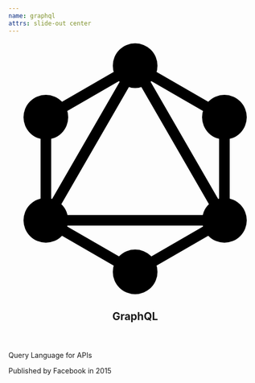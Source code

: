```yaml
---
name: graphql
attrs: slide-out center
---
```


<header fit uppercase flex color="--primary">

<svg xmlns="http://www.w3.org/2000/svg" viewBox="0 0 100 100">
  <path fill-rule="evenodd" clip-rule="evenodd" d="M50 6.90308L87.323 28.4515V71.5484L50 93.0968L12.677 71.5484V28.4515L50 6.90308ZM16.8647 30.8693V62.5251L44.2795 15.0414L16.8647 30.8693ZM50 13.5086L18.3975 68.2457H81.6025L50 13.5086ZM77.4148 72.4334H22.5852L50 88.2613L77.4148 72.4334ZM83.1353 62.5251L55.7205 15.0414L83.1353 30.8693V62.5251Z"/>
  <circle cx="50" cy="9.3209" r="8.82"/>
  <circle cx="85.2292" cy="29.6605" r="8.82"/>
  <circle cx="85.2292" cy="70.3396" r="8.82"/>
  <circle cx="50" cy="90.6791" r="8.82"/>
  <circle cx="14.7659" cy="70.3396" r="8.82"/>
  <circle cx="14.7659" cy="29.6605" r="8.82"/>
</svg>

## GraphQL

</header>

Query Language for APIs

Published by Facebook in 2015
